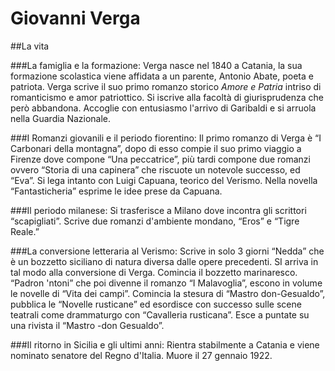 # Giovanni Verga

##La vita

###La famiglia e la formazione:
Verga nasce nel 1840 a Catania, la sua formazione scolastica viene affidata a un parente, Antonio Abate, poeta e patriota. Verga scrive il suo primo romanzo storico _Amore e Patria_ intriso di romanticismo e amor patriottico. Si iscrive alla facoltà di giurisprudenza che però abbandona. Accoglie con entusiasmo l'arrivo di Garibaldi e si arruola nella Guardia Nazionale.

###I Romanzi giovanili e il periodo fiorentino:
Il primo romanzo di Verga è “I Carbonari della montagna”, dopo di esso compie il suo primo viaggio a Firenze dove compone “Una peccatrice”, più tardi compone due romanzi ovvero “Storia di una capinera” che riscuote un notevole successo, ed “Eva”. Si lega intanto con Luigi Capuana, teorico del Verismo. Nella novella “Fantasticheria” esprime le idee prese da Capuana.

###Il periodo milanese:
Si trasferisce a Milano dove incontra gli scrittori “scapigliati”. Scrive due romanzi d'ambiente mondano, “Eros” e “Tigre Reale.”

###La conversione letteraria al Verismo:
Scrive in solo 3 giorni “Nedda” che è un bozzetto siciliano di natura diversa dalle opere precedenti. SI arriva in tal modo alla conversione di Verga. Comincia il bozzetto marinaresco. “Padron 'ntoni” che poi divenne il romanzo  “I Malavoglia”, escono in volume le novelle di “Vita dei campi”. Comincia la stesura di “Mastro don-Gesualdo”, pubblica le “Novelle rusticane” ed esordisce con successo sulle scene teatrali come drammaturgo con “Cavalleria rusticana”. Esce a puntate su una rivista il “Mastro -don Gesualdo”.

###Il ritorno in Sicilia e gli ultimi anni:
Rientra stabilmente a Catania e viene nominato senatore del Regno d'Italia. Muore il 27 gennaio 1922.

